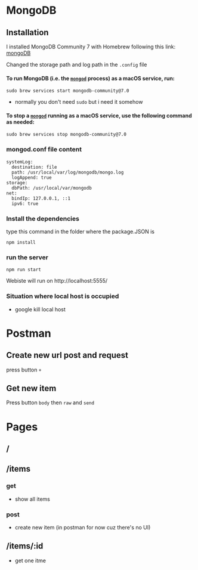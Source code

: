 # MongoDB
## Installation

I installed MongoDB Community 7 with Homebrew following this link: [mongoDB](https://www.mongodb.com/docs/manual/tutorial/install-mongodb-on-os-x/#install-mongodb-community-edition)

Changed the storage path and log path in the `.config` file

#### To run MongoDB (i.e. the [`mongod`](https://www.mongodb.com/docs/manual/reference/program/mongod/#mongodb-binary-bin.mongod) process) **as a macOS service**, run:

```
sudo brew services start mongodb-community@7.0
```
- normally you don't need `sudo` but i need it somehow

#### To stop a [`mongod`](https://www.mongodb.com/docs/manual/reference/program/mongod/#mongodb-binary-bin.mongod) running as a macOS service, use the following command as needed:

```
sudo brew services stop mongodb-community@7.0
```


### mongod.conf file content
```
systemLog:
  destination: file
  path: /usr/local/var/log/mongodb/mongo.log
  logAppend: true
storage:
  dbPath: /usr/local/var/mongodb
net:
  bindIp: 127.0.0.1, ::1
  ipv6: true
```
### Install the dependencies
type this command in the folder where the package.JSON is
```
npm install
```

### run the server
```
npm run start
```

Webiste will run on 
http://localhost:5555/

### Situation where local host is occupied
- google kill local host

# Postman
## Create new url post and request
press button `+`

## Get new item
Press button `body` then `raw` and `send`

# Pages
## /
## /items
### get
- show all items
### post
- create new item (in postman for now cuz there's no UI)
## /items/:id
- get one itme
